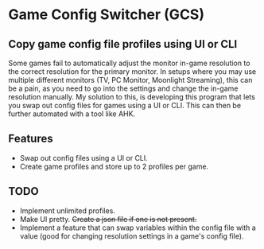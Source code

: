 # Game Config Switcher (GCS)
## Copy game config file profiles using UI or CLI

Some games fail to automatically adjust the monitor in-game resolution to the correct resolution for the primary monitor. In setups where you may use multiple different monitors (TV, PC Monitor, Moonlight Streaming), this can be a pain, as you need to go into the settings and change the in-game resolution manually. My solution to this, is developing this program that lets you swap out config files for games using a UI or CLI. This can then be further automated with a tool like AHK.

## Features
* Swap out config files using a UI or CLI.
* Create game profiles and store up to 2 profiles per game.

## TODO
* Implement unlimited profiles.
* Make UI pretty.
 ~~Create a json file if one is not present.~~
* Implement a feature that can swap variables within the config file with a value (good for changing resolution settings in a game's config file).
